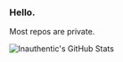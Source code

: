 ### Hello.

Most repos are private. 
<!---
inauthentic/inauthentic is a ✨ special ✨ repository because its `README.md` (this file) appears on your GitHub profile.
You can click the Preview link to take a look at your changes.
--->
![Inauthentic's GitHub Stats](https://github-readme-stats.vercel.app/api?username=inauthentic&show_icons=true&theme=synthwave&hide_border=true&include_all_commits=true&count_private=true&include_all_repositories=true)

